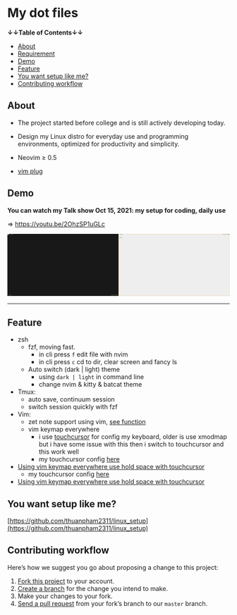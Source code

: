 # My dot files

**↓↓Table of Contents↓↓**

- [About](#about)
- [Requirement](#requirement)
- [Demo](#demo)
- [Feature](#feature)
- [You want setup like me?](#you-want-setup-like-me)
- [Contributing workflow](#contributing-workflow)

## About

- The project started before college and is still actively developing today.
- Design my Linux distro for everyday use and programming environments, optimized for productivity and simplicity.

- Neovim ≥ 0.5
- [vim plug](https://github.com/junegunn/vim-plug)

## Demo

**You can watch my Talk show Oct 15, 2021: my setup for coding, daily use**

⇒ <https://youtu.be/2OhzSP1uGLc>

<img src="./img/dotfiles.gif" width="50%" height="50%"><img src="./img/light.gif" width="50%" height="50%">

---

## Feature

- zsh
  - fzf, moving fast.
    - in cli press `f` edit file with nvim
    - in cli press `c` cd to dir, clear screen and fancy ls
  - Auto switch (dark | light) theme
    - using `dark | light` in command line
    - change nvim & kitty & batcat theme
- Tmux:
  - auto save, continuum session
  - switch session quickly with fzf
- Vim:
  - zet note support using vim, [see function](https://github.com/thuanpham2311/dotfiles/blob/master/nvim/after/plugin/zet.vim)
  - vim keymap everywhere
    - i use [touchcursor](https://github.com/donniebreve/touchcursor-linux) for config my keyboard, older is use xmodmap but i have some issue with this then i switch to touchcursor and this work well
    - my touchcursor config [here](https://github.com/thuanpham2311/dotfiles/blob/master/touchcursor/touchcursor.conf)
- [Using vim keymap everywhere use hold space with touchcursor](https://github.com/thuanpham2311/touchcursor-vim)
    - my touchcursor config [here](https://github.com/thuanpham2311/dotfiles/blob/master/touchcursor/touchcursor.conf)
- [Using vim keymap everywhere use hold space with touchcursor](<https://github.com/thuanpham2311/touchcursor-vim>)

## You want setup like me?

[https://github.com/thuanpham2311/linux_setup](https://github.com/thuanpham2311/linux_setup)

## Contributing workflow

Here’s how we suggest you go about proposing a change to this project:

1. [Fork this project][fork] to your account.
2. [Create a branch][branch] for the change you intend to make.
3. Make your changes to your fork.
4. [Send a pull request][pr] from your fork’s branch to our `master` branch.

[fork]: https://help.github.com/articles/fork-a-repo/
[branch]: https://help.github.com/articles/creating-and-deleting-branches-within-your-repository
[pr]: https://help.github.com/articles/using-pull-requests/

